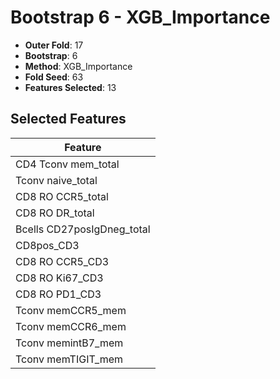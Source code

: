 # Bootstrap 6 - XGB_Importance

- **Outer Fold**: 17
- **Bootstrap**: 6
- **Method**: XGB_Importance
- **Fold Seed**: 63
- **Features Selected**: 13

## Selected Features

| Feature |
|---------|
| CD4 Tconv mem_total |
| Tconv naive_total |
| CD8 RO CCR5_total |
| CD8 RO DR_total |
| Bcells CD27posIgDneg_total |
| CD8pos_CD3 |
| CD8 RO CCR5_CD3 |
| CD8  RO Ki67_CD3 |
| CD8 RO PD1_CD3 |
| Tconv memCCR5_mem |
| Tconv memCCR6_mem |
| Tconv memintB7_mem |
| Tconv memTIGIT_mem |
